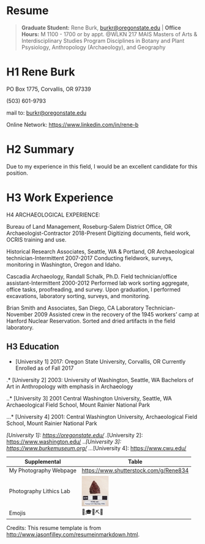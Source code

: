 # Resume
>
>**Graduate Student:** Rene Burk, burkr@oregonstate.edu | **Office Hours:** M 1100 - 1700 or by appt. @WLKN 217
>MAIS Masters of Arts &  Interdisciplinary Studies Program
>Disciplines in Botany and Plant Psysiology, Anthropology (Archaeology), and Geography
>
>
>
>
# H1 Rene Burk

PO Box 1775, Corvallis, OR 97339

(503) 601-9793

mail to: burkr@oregonstate.edu

Online Network: https://www.linkedin.com/in/rene-b

# H2 Summary

Due to my experience in this field, I would be an excellent candidate for this position.

# H3 Work Experience

H4 ARCHAEOLOGICAL EXPERIENCE:

Bureau of Land Management, Roseburg-Salem District Office, OR
Archaeologist-Contractor 2018-Present
Digitizing documents, field work, OCRIS training and use.

Historical Research Associates, Seattle, WA & Portland, OR
Archaeological technician-Intermittent 2007-2017
Conducting fieldwork, surveys, monitoring in Washington, Oregon and Idaho.

Cascadia Archaeology, Randall Schalk, Ph.D.
Field technician/office assistant-Intermittent 2000-2012
Performed lab work sorting aggregate, office tasks, proofreading, and survey.
Upon graduation, I performed excavations, laboratory sorting, surveys, and monitoring.

Brian Smith and Associates, San Diego, CA
Laboratory Technician- November 2009
Assisted crew in the recovery of the 1945 workers’ camp at Hanford Nuclear Reservation. Sorted and dried artifacts in the field laboratory.


## H3 Education

* [University 1] 2017: Oregon State University, Corvallis, OR
Currently Enrolled as of Fall 2017

.* [University 2] 2003: University of Washington, Seattle, WA
Bachelors of Art in Anthropology with emphasis in Archaeology

..* [University 3] 2001 Central Washington University, Seattle, WA
Archaeological Field School,  Mount Rainier National Park

...* [University 4] 2001: Central Washington University,
Archaeological Field School,  Mount Rainier National Park



*[University 1]: https://oregonstate.edu/
.*[University 2]: https://www.washington.edu/
..*[University 3]: https://www.burkemuseum.org/
...*[University 4]: https://www.cwu.edu/


| Supplemental  | Table  |
|-------------- |-------|
| My Photography Webpage  |https://www.shutterstock.com/g/Rene834 |
| Photography Lithics Lab  |<img src="lithic.png" width="25%" height="25%" align="left"/> |
| Emojis                  | 🥾🎓👢⛏🚙 |




Credits: This resume template is from http://www.jasonfilley.com/resumeinmarkdown.html.
